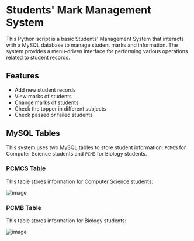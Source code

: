 # Students' Mark Management System
This Python script is a basic Students' Management System that interacts with a MySQL database to manage student marks and information. The system provides a menu-driven interface for performing various operations related to student records.

## Features

- Add new student records
- View marks of students
- Change marks of students
- Check the topper in different subjects
- Check passed or failed students

## MySQL Tables

This system uses two MySQL tables to store student information: `PCMCS` for Computer Science students and `PCMB` for Biology students.

### PCMCS Table

This table stores information for Computer Science students:

![image](https://github.com/Mohamed-Fiyaz/StudentsMarkManager/assets/124451741/e5c2bbb8-27e8-401f-be8a-81ade186ceb9)

### PCMB Table

This table stores information for Biology students:

![image](https://github.com/Mohamed-Fiyaz/StudentsMarkManager/assets/124451741/5c13eb26-4301-4d1f-b8ab-d50b984eff05)


